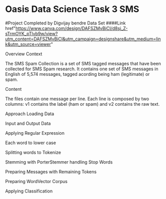 # Oasis  Data Science Task 3 SMS
#Project Completed by Digvijay bendre
Data Set ####Link href"https://www.canva.com/design/DAFSZMvBiCI/d8sj_Z-sTrmOYK_pTlvb9w/view?utm_content=DAFSZMvBiCI&utm_campaign=designshare&utm_medium=link&utm_source=viewer"

Overview
Context

The SMS Spam Collection is a set of SMS tagged messages that have been collected for SMS Spam research. It contains one set of SMS messages in English of 5,574 messages, tagged acording being ham (legitimate) or spam.

Content

The files contain one message per line. Each line is composed by two columns: v1 contains the label (ham or spam) and v2 contains the raw text.

Approach
Loading Data

Input and Output Data

Applying Regular Expression

Each word to lower case

Splitting words to Tokenize

Stemming with PorterStemmer handling Stop Words

Preparing Messages with Remaining Tokens

Preparing WordVector Corpus

Applying Classification

